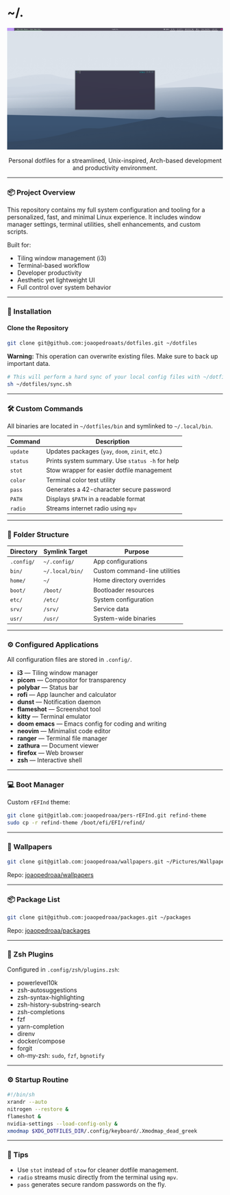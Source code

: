 # ~/.

<p align="center"><img src="./images/desktop.png" alt="desktop screenshot" /></p>

<p align="center">
Personal dotfiles for a streamlined, Unix-inspired, Arch-based development and productivity environment.
</p>

---

### 📦 Project Overview

This repository contains my full system configuration and tooling for a personalized, fast, and minimal Linux experience. It includes window manager settings, terminal utilities, shell enhancements, and custom scripts.

Built for:

- Tiling window management (i3)
- Terminal-based workflow
- Developer productivity
- Aesthetic yet lightweight UI
- Full control over system behavior

---

### 🚀 Installation

#### Clone the Repository

```sh
git clone git@github.com:joaopedroaats/dotfiles.git ~/dotfiles
```

**Warning:** This operation can overwrite existing files. Make sure to back up important data.

```sh
# This will perform a hard sync of your local config files with ~/dotfiles
sh ~/dotfiles/sync.sh
```

---

### 🛠️ Custom Commands

All binaries are located in `~/dotfiles/bin` and symlinked to `~/.local/bin`.

| Command  | Description |
|----------|-------------|
| `update` | Updates packages (`yay`, `doom`, `zinit`, etc.) |
| `status` | Prints system summary. Use `status -h` for help |
| `stot`   | Stow wrapper for easier dotfile management |
| `color`  | Terminal color test utility |
| `pass`   | Generates a 42-character secure password |
| `PATH`   | Displays `$PATH` in a readable format |
| `radio`  | Streams internet radio using `mpv` |

---

### 📁 Folder Structure

| Directory | Symlink Target | Purpose |
|----------|----------------|---------|
| `.config/` | `~/.config/` | App configurations |
| `bin/` | `~/.local/bin/` | Custom command-line utilities |
| `home/` | `~/` | Home directory overrides |
| `boot/` | `/boot/` | Bootloader resources |
| `etc/` | `/etc/` | System configuration |
| `srv/` | `/srv/` | Service data |
| `usr/` | `/usr/` | System-wide binaries |

---

### ⚙️ Configured Applications

All configuration files are stored in `.config/`.

- **i3** — Tiling window manager
- **picom** — Compositor for transparency
- **polybar** — Status bar
- **rofi** — App launcher and calculator
- **dunst** — Notification daemon
- **flameshot** — Screenshot tool
- **kitty** — Terminal emulator
- **doom emacs** — Emacs config for coding and writing
- **neovim** — Minimalist code editor
- **ranger** — Terminal file manager
- **zathura** — Document viewer
- **firefox** — Web browser
- **zsh** — Interactive shell

---

### 💻 Boot Manager

Custom `rEFInd` theme:

```sh
git clone git@gitlab.com:joaopedroaa/pers-rEFInd.git refind-theme
sudo cp -r refind-theme /boot/efi/EFI/refind/
```

---

### 🎨 Wallpapers

```sh
git clone git@gitlab.com:joaopedroaa/wallpapers.git ~/Pictures/Wallpapers/
```

Repo: [joaopedroaa/wallpapers](https://gitlab.com/joaopedroaa/wallpapers)

---

### 📦 Package List

```sh
git clone git@github.com:joaopedroaa/packages.git ~/packages
```

Repo: [joaopedroaa/packages](https://github.com/joaopedroaa/packages)

---

### 🧩 Zsh Plugins

Configured in `.config/zsh/plugins.zsh`:

- powerlevel10k
- zsh-autosuggestions
- zsh-syntax-highlighting
- zsh-history-substring-search
- zsh-completions
- fzf
- yarn-completion
- direnv
- docker/compose
- forgit
- oh-my-zsh: `sudo`, `fzf`, `bgnotify`

---

### ⚙️ Startup Routine

```sh
#!/bin/sh
xrandr --auto
nitrogen --restore &
flameshot &
nvidia-settings --load-config-only &
xmodmap $XDG_DOTFILES_DIR/.config/keyboard/.Xmodmap_dead_greek
```

---

### 🧪 Tips

- Use `stot` instead of `stow` for cleaner dotfile management.
- `radio` streams music directly from the terminal using `mpv`.
- `pass` generates secure random passwords on the fly.
